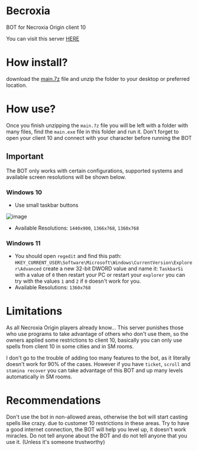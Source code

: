 # Becroxia
BOT for Necroxia Origin client 10

You can visit this server [HERE](https://www.necroxia.com/home)

# How install?
download the [main.7z](https://github.com/MillhioreBT/Becroxia/raw/main/main.7z) file and unzip the folder to your desktop or preferred location.

# How use?
Once you finish unzipping the `main.7z` file you will be left with a folder with many files, find the `main.exe` file in this folder and run it.
Don't forget to open your client 10 and connect with your character before running the BOT
## Important
The BOT only works with certain configurations, supported systems and available screen resolutions will be shown below.
### Windows 10
* Use small taskbar buttons

![image](https://user-images.githubusercontent.com/28090948/187604201-bc465245-0e0d-4e60-b751-fc9eb2245210.png)
* Available Resolutions: `1440x900`, `1366x768`, `1360x768`

### Windows 11
* You should open `regedit` and find this path: `HKEY_CURRENT_USER\Software\Microsoft\Windows\CurrentVersion\Explorer\Advanced`
create a new 32-bit DWORD value and name it: `TaskbarSi` with a value of `0` then restart your PC or restart your `explorer`
you can try with the values `1` and `2` if `0` doesn't work for you.
* Available Resolutions: `1360x768`

# Limitations
As all Necroxia Origin players already know... This server punishes those who use programs to take advantage of others who don't use them, so the owners applied
some restrictions to client 10, basically you can only use spells from client 10 in some cities and in SM rooms.

I don't go to the trouble of adding too many features to the bot, as it literally doesn't work for 90% of the cases.
However if you have `ticket`, `scroll` and `stamina recover` you can take advantage of this BOT and up many levels automatically in SM rooms.

# Recommendations
Don't use the bot in non-allowed areas, otherwise the bot will start casting spells like crazy. due to customer 10 restrictions in these areas.
Try to have a good internet connection, the BOT will help you level up, it doesn't work miracles.
Do not tell anyone about the BOT and do not tell anyone that you use it. (Unless it's someone trustworthy)
